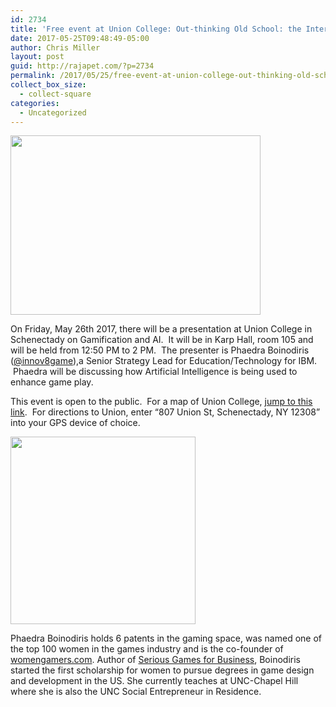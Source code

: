 ```yaml
---
id: 2734
title: 'Free event at Union College: Out-thinking Old School: the Intersection of Play and AI'
date: 2017-05-25T09:48:49-05:00
author: Chris Miller
layout: post
guid: http://rajapet.com/?p=2734
permalink: /2017/05/25/free-event-at-union-college-out-thinking-old-school-the-intersection-of-play-and-ai/
collect_box_size:
  - collect-square
categories:
  - Uncategorized
---
```

<img loading="lazy" class="alignnone size-medium" src="https://i1.wp.com/photos.smugmug.com/photos/i-Wktb2Q8/0/71f5d24e/S/i-Wktb2Q8-S.jpg?resize=400%2C287&#038;ssl=1" width="400" height="287"  />

On Friday, May 26th 2017, there will be a presentation at Union College in Schenectady on Gamification and AI.  It will be in Karp Hall, room 105 and will be held from 12:50 PM to 2 PM.  The presenter is Phaedra Boinodiris ([@innov8game](https://twitter.com/innov8game)),a Senior Strategy Lead for Education/Technology for IBM.  Phaedra will be discussing how Artificial Intelligence is being used to enhance game play.

This event is open to the public.  For a map of Union College, [jump to this link](https://www.union.edu/maps/pdfs/visitors-map.pdf).  For directions to Union, enter &#8220;807 Union St, Schenectady, NY 12308&#8221; into your GPS device of choice.

<img loading="lazy" class="alignleft size-medium" src="https://i0.wp.com/photos.smugmug.com/photos/i-zWQC3cc/1/57b0d4f5/S/i-zWQC3cc-S.png?resize=296%2C300&#038;ssl=1" width="296" height="300"  /> 

Phaedra Boinodiris holds 6 patents in the gaming space, was named one of the top 100 women in the games industry and is the co-founder of [womengamers.com](http://womengamers.com/). Author of [Serious Games for Business](https://www.amazon.com/Serious-Games-Business-Gamification-Customers/dp/0929652509), Boinodiris started the first scholarship for women to pursue degrees in game design and development in the US. She currently teaches at UNC-Chapel Hill where she is also the UNC Social Entrepreneur in Residence.

&nbsp;